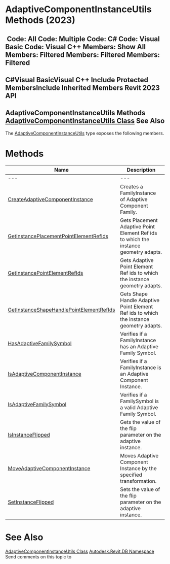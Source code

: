 # AdaptiveComponentInstanceUtils Methods (2023)

﻿
 Code: All Code: Multiple Code: C# Code: Visual Basic Code: Visual C++  Members: Show All Members: Filtered Members: Filtered Members: Filtered   
---  
C#Visual BasicVisual C++
Include Protected MembersInclude Inherited Members
Revit 2023 API  
---  
AdaptiveComponentInstanceUtils Methods  
[AdaptiveComponentInstanceUtils Class](786db8ac-a051-37e4-7b4c-dbf286fe9a7c.md "AdaptiveComponentInstanceUtils Class") See Also  
---  
The [AdaptiveComponentInstanceUtils](786db8ac-a051-37e4-7b4c-dbf286fe9a7c.md "AdaptiveComponentInstanceUtils Class") type exposes the following members.
# Methods
| Name | Description |
| --- | --- |
| --- | --- | --- |
| [CreateAdaptiveComponentInstance](a31f0276-f8e6-4a51-9394-379039e14bb0.md "CreateAdaptiveComponentInstance Method") | Creates a FamilyInstance of Adaptive Component Family. |
| [GetInstancePlacementPointElementRefIds](7991d0f9-e792-94b0-1170-0b8ea27e48ed.md "GetInstancePlacementPointElementRefIds Method") | Gets Placement Adaptive Point Element Ref ids to which the instance geometry adapts. |
| [GetInstancePointElementRefIds](b82a3d28-d5e4-c563-8464-5e901cd3c70c.md "GetInstancePointElementRefIds Method") | Gets Adaptive Point Element Ref ids to which the instance geometry adapts. |
| [GetInstanceShapeHandlePointElementRefIds](c8cdec14-61f6-13f8-b927-deefc131acaf.md "GetInstanceShapeHandlePointElementRefIds Method") | Gets Shape Handle Adaptive Point Element Ref ids to which the instance geometry adapts. |
| [HasAdaptiveFamilySymbol](31a84012-d4b7-69a0-13e5-b77501312b07.md "HasAdaptiveFamilySymbol Method") | Verifies if a FamilyInstance has an Adaptive Family Symbol. |
| [IsAdaptiveComponentInstance](a68bade5-58d9-7fea-5070-5a28bb23e3c9.md "IsAdaptiveComponentInstance Method") | Verifies if a FamilyInstance is an Adaptive Component Instance. |
| [IsAdaptiveFamilySymbol](98893a0e-0648-53c4-af07-ae3cb90de489.md "IsAdaptiveFamilySymbol Method") | Verifies if a FamilySymbol is a valid Adaptive Family Symbol. |
| [IsInstanceFlipped](64d00f70-6761-bc18-166d-f6ea722ef51e.md "IsInstanceFlipped Method") | Gets the value of the flip parameter on the adaptive instance. |
| [MoveAdaptiveComponentInstance](088c995c-1d57-efd5-bc7f-7f9a193018aa.md "MoveAdaptiveComponentInstance Method") | Moves Adaptive Component Instance by the specified transformation. |
| [SetInstanceFlipped](e5da2516-4b63-daf8-ec1a-1d70ad73d2d7.md "SetInstanceFlipped Method") | Sets the value of the flip parameter on the adaptive instance. |

# See Also
[AdaptiveComponentInstanceUtils Class](786db8ac-a051-37e4-7b4c-dbf286fe9a7c.md "AdaptiveComponentInstanceUtils Class")
[Autodesk.Revit.DB Namespace](87546ba7-461b-c646-cbb1-2cb8f5bff8b2.md "Autodesk.Revit.DB Namespace")
Send comments on this topic to 